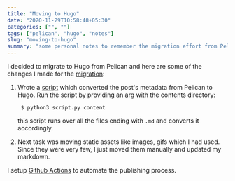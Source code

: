 ```yaml
---
title: "Moving to Hugo"
date: "2020-11-29T10:58:48+05:30"
categories: ["", ""]
tags: ["pelican", "hugo", "notes"]
slug: "moving-to-hugo"
summary: "some personal notes to remember the migration effort from Pelican to Hugo"
---
```


I decided to migrate to Hugo from Pelican and here are some of the changes I made for the [migration](https://github.com/avinassh/avinassh.github.io/pull/2):

1. Wrote a [script](https://github.com/avinassh/pelican-to-hugo) which converted the post's metadata from Pelican to Hugo. Run the script by providing an arg with the contents directory:

		
		$ python3 script.py content
		

	this script runs over all the files ending with `.md` and converts it accordingly.

2. Next task was moving static assets like images, gifs which I had used. Since they were very few, I just moved them manually and updated my markdown.

I setup [Github Actions](https://github.com/avinassh/blag/blob/9883271408233130eb4e7b8ba6aab25d954ab55a/.github/workflows/development.yml) to automate the publishing process.